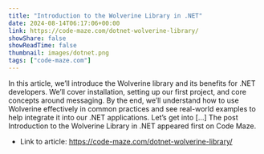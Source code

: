 ```yaml
---
title: "Introduction to the Wolverine Library in .NET"
date: 2024-08-14T06:17:06+00:00
link: https://code-maze.com/dotnet-wolverine-library/
showShare: false
showReadTime: false
thumbnail: images/dotnet.png
tags: ["code-maze.com"]
---
```

In this article, we’ll introduce the Wolverine library and its benefits for .NET developers. We’ll cover installation, setting up our first project, and core concepts around messaging. By the end, we’ll understand how to use Wolverine effectively in common practices and see real-world examples to help integrate it into our .NET applications. Let’s get into […]
The post Introduction to the Wolverine Library in .NET appeared first on Code Maze.

- Link to article: https://code-maze.com/dotnet-wolverine-library/